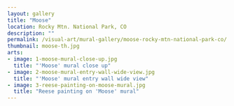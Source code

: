```yaml
---
layout: gallery
title: "Moose"
location: Rocky Mtn. National Park, CO
description: ""
permalink: /visual-art/mural-gallery/moose-rocky-mtn-national-park-co/
thumbnail: moose-th.jpg
arts:
- image: 1-moose-mural-close-up.jpg
  title: "'Moose' mural close up"
- image: 2-moose-mural-entry-wall-wide-view.jpg
  title: "'Moose' mural entry wall wide view"
- image: 3-reese-painting-on-moose-mural.jpg
  title: "Reese painting on 'Moose' mural"
---
```

